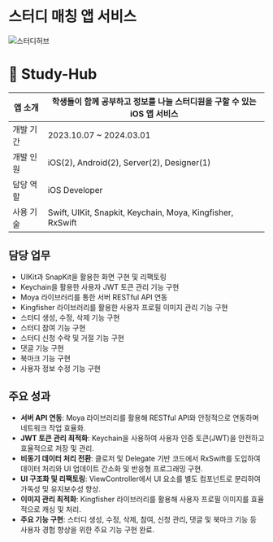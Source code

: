 # 스터디 매칭 앱 서비스
![스터디허브](https://github.com/user-attachments/assets/732c1f38-c352-4e79-b395-33ab04e1695d)

# 📎 Study-Hub

| 앱 소개 | 학생들이 함께 공부하고 정보를 나눌 스터디원을 구할 수 있는 iOS 앱 서비스 |
| --- | --- |
| 개발 기간 | 2023.10.07 ~ 2024.03.01 |
| 개발 인원 | iOS(2), Android(2), Server(2), Designer(1) |
| 담당 역할 | iOS Developer |
| 사용 기술 | Swift, UIKit, Snapkit, Keychain, Moya, Kingfisher, RxSwift |

## 담당 업무

- UIKit과 SnapKit을 활용한 화면 구현 및 리팩토링
- Keychain을 활용한 사용자 JWT 토큰 관리 기능 구현
- Moya 라이브러리를 통한 서버 RESTful API 연동
- Kingfisher 라이브러리를 활용한 사용자 프로필 이미지 관리 기능 구현
- 스터디 생성, 수정, 삭제 기능 구현
- 스터디 참여 기능 구현
- 스터디 신청 수락 및 거절 기능 구현
- 댓글 기능 구현
- 북마크 기능 구현
- 사용자 정보 수정 기능 구현

## 주요 성과

- **서버 API 연동**: Moya 라이브러리를 활용해 RESTful API와 안정적으로 연동하며 네트워크 작업 효율화.
- **JWT 토큰 관리 최적화**: Keychain을 사용하여 사용자 인증 토큰(JWT)을 안전하고 효율적으로 저장 및 관리.
- **비동기 데이터 처리 전환**: 클로저 및 Delegate 기반 코드에서 RxSwift를 도입하여 데이터 처리와 UI 업데이트 간소화 및 반응형 프로그래밍 구현.
- **UI 구조화 및 리팩토링**: ViewController에서 UI 요소를 별도 컴포넌트로 분리하여 가독성 및 유지보수성 향상.
- **이미지 관리 최적화**: Kingfisher 라이브러리를 활용해 사용자 프로필 이미지를 효율적으로 캐싱 및 처리.
- **주요 기능 구현**: 스터디 생성, 수정, 삭제, 참여, 신청 관리, 댓글 및 북마크 기능 등 사용자 경험 향상을 위한 주요 기능 구현 완료.
